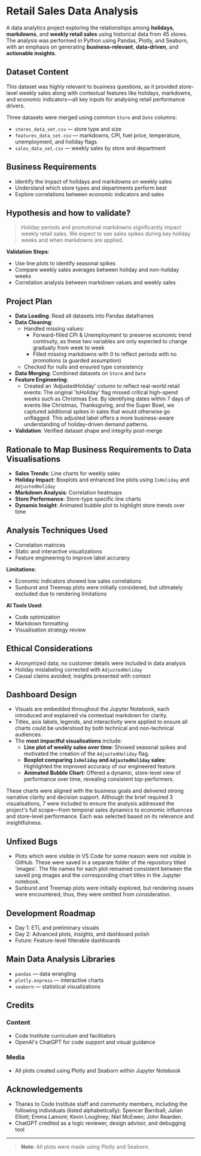 # Retail Sales Data Analysis

A data analytics project exploring the relationships among **holidays**, **markdowns**, and **weekly retail sales** using historical data from 45 stores. The analysis was performed in Python using Pandas, Plotly, and Seaborn, with an emphasis on generating **business-relevant**, **data-driven**, and **actionable insights**.

## Dataset Content

This dataset was highly relevant to business questions, as it provided store-level weekly sales along with contextual features like holidays, markdowns, and economic indicators—all key inputs for analysing retail performance drivers.

Three datasets were merged using common `Store` and `Date` columns:

- `stores_data_set.csv` — store type and size
- `features_data_set.csv` — markdowns, CPI, fuel price, temperature, unemployment, and holiday flags
- `sales_data_set.csv` — weekly sales by store and department

## Business Requirements

- Identify the impact of holidays and markdowns on weekly sales
- Understand which store types and departments perform best
- Explore correlations between economic indicators and sales

## Hypothesis and how to validate?

> Holiday periods and promotional markdowns significantly impact weekly retail sales. We expect to see sales spikes during key holiday weeks and when markdowns are applied.

**Validation Steps**:

- Use line plots to identify seasonal spikes
- Compare weekly sales averages between holiday and non-holiday weeks
- Correlation analysis between markdown values and weekly sales

## Project Plan

- **Data Loading**: Read all datasets into Pandas dataframes
- **Data Cleaning**:
  - Handled missing values:
    - Forward-filled CPI & Unemployment to preserve economic trend continuity, as these two variables are only expected to change gradually from week to week 
    - Filled missing markdowns with 0 to reflect periods with no promotions (a guarded assumption)
  - Checked for nulls and ensured type consistency
- **Data Merging**: Combined datasets on `Store` and `Date`
- **Feature Engineering**:
  - Created an 'AdjustedHoliday' column to reflect real-world retail events: The original 'IsHoliday' flag missed critical high-spend weeks such as Christmas Eve. By identifying dates within 7 days of events like Christmas, Thanksgiving, and the Super Bowl, we captured additional spikes in sales that would otherwise go unflagged. This adjusted label offers a more business-aware understanding of holiday-driven demand patterns.
- **Validation**: Verified dataset shape and integrity post-merge

## Rationale to Map Business Requirements to Data Visualisations

- **Sales Trends**: Line charts for weekly sales
- **Holiday Impact**: Boxplots and enhanced line plots using `IsHoliday` and `AdjustedHoliday`
- **Markdown Analysis**: Correlation heatmaps
- **Store Performance**: Store-type specific line charts
- **Dynamic Insight**: Animated bubble plot to highlight store trends over time

## Analysis Techniques Used

- Correlation matrices
- Static and interactive visualizations
- Feature engineering to improve label accuracy

**Limitations**:

- Economic indicators showed low sales correlations
- Sunburst and Treemap plots were initially considered, but ultimately excluded due to rendering limitations

**AI Tools Used**:

- Code optimization
- Markdown formatting
- Visualisation strategy review

## Ethical Considerations

- Anonymized data, no customer details were included in data analysis
- Holiday mislabeling corrected with `AdjustedHoliday`
- Causal claims avoided; insights presented with context

## Dashboard Design

- Visuals are embedded throughout the Jupyter Notebook, each introduced and explained via contextual markdown for clarity.
- Titles, axis labels, legends, and interactivity were applied to ensure all charts could be understood by both technical and non-technical audiences.
- The **most impactful visualisations** include:
  - **Line plot of weekly sales over time**: Showed seasonal spikes and motivated the creation of the `AdjustedHoliday` flag.
  - **Boxplot comparing `IsHoliday` and `AdjustedHoliday` sales**: Highlighted the improved accuracy of our engineered feature.
  - **Animated Bubble Chart**: Offered a dynamic, store-level view of performance over time, revealing consistent top-performers.

These charts were aligned with the business goals and delivered strong narrative clarity and decision support.
Although the brief required 3 visualisations, 7 were included to ensure the analysis addressed the project's full scope—from temporal sales dynamics to economic influences and store-level performance. Each was selected based on its relevance and insightfulness.

## Unfixed Bugs

- Plots which were visible in VS Code for some reason were not visible in GitHub. These were saved in a separate folder of the repository titled 'images'. The file names for each plot remained consistent between the saved png images and the corresponding chart titles in the Jupyter notebook.
- Sunburst and Treemap plots were initially explored, but rendering issues were encountered; thus, they were omitted from consideration.

## Development Roadmap

- Day 1: ETL and preliminary visuals
- Day 2: Advanced plots, insights, and dashboard polish
- Future: Feature-level filterable dashboards

## Main Data Analysis Libraries

- `pandas` — data wrangling
- `plotly.express` — interactive charts
- `seaborn` — statistical visualizations

## Credits

### Content

- Code Institute curriculum and facilitators
- OpenAI's ChatGPT for code support and visual guidance

### Media

- All plots created using Plotly and Seaborn within Jupyter Notebook

## Acknowledgements

- Thanks to Code Institute staff and community members, including the following individuals (listed alphabetically): Spencer Barriball; Julian Elliott; Emma Lamont; Kevin Loughrey; Niel McEwen; John Rearden.
- ChatGPT credited as a logic reviewer, design advisor, and debugging tool

---

> **Note**: All plots were made using Plotly and Seaborn.
